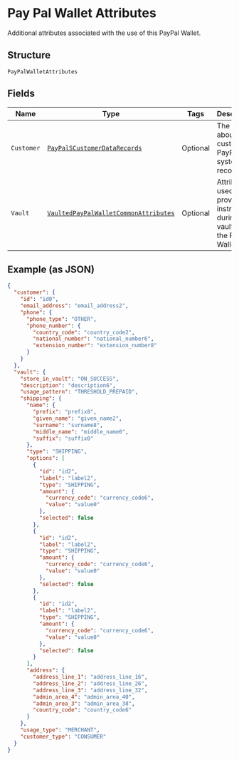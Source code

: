 
# Pay Pal Wallet Attributes

Additional attributes associated with the use of this PayPal Wallet.

## Structure

`PayPalWalletAttributes`

## Fields

| Name | Type | Tags | Description | Getter | Setter |
|  --- | --- | --- | --- | --- | --- |
| `Customer` | [`PayPalSCustomerDataRecords`](../../doc/models/pay-pal-s-customer-data-records.md) | Optional | The details about a customer in PayPal's system of record. | PayPalSCustomerDataRecords getCustomer() | setCustomer(PayPalSCustomerDataRecords customer) |
| `Vault` | [`VaultedPayPalWalletCommonAttributes`](../../doc/models/vaulted-pay-pal-wallet-common-attributes.md) | Optional | Attributes used to provide the instructions during vaulting of the PayPal Wallet. | VaultedPayPalWalletCommonAttributes getVault() | setVault(VaultedPayPalWalletCommonAttributes vault) |

## Example (as JSON)

```json
{
  "customer": {
    "id": "id0",
    "email_address": "email_address2",
    "phone": {
      "phone_type": "OTHER",
      "phone_number": {
        "country_code": "country_code2",
        "national_number": "national_number6",
        "extension_number": "extension_number8"
      }
    }
  },
  "vault": {
    "store_in_vault": "ON_SUCCESS",
    "description": "description6",
    "usage_pattern": "THRESHOLD_PREPAID",
    "shipping": {
      "name": {
        "prefix": "prefix8",
        "given_name": "given_name2",
        "surname": "surname8",
        "middle_name": "middle_name0",
        "suffix": "suffix0"
      },
      "type": "SHIPPING",
      "options": [
        {
          "id": "id2",
          "label": "label2",
          "type": "SHIPPING",
          "amount": {
            "currency_code": "currency_code6",
            "value": "value0"
          },
          "selected": false
        },
        {
          "id": "id2",
          "label": "label2",
          "type": "SHIPPING",
          "amount": {
            "currency_code": "currency_code6",
            "value": "value0"
          },
          "selected": false
        },
        {
          "id": "id2",
          "label": "label2",
          "type": "SHIPPING",
          "amount": {
            "currency_code": "currency_code6",
            "value": "value0"
          },
          "selected": false
        }
      ],
      "address": {
        "address_line_1": "address_line_16",
        "address_line_2": "address_line_26",
        "address_line_3": "address_line_32",
        "admin_area_4": "admin_area_40",
        "admin_area_3": "admin_area_38",
        "country_code": "country_code6"
      }
    },
    "usage_type": "MERCHANT",
    "customer_type": "CONSUMER"
  }
}
```

